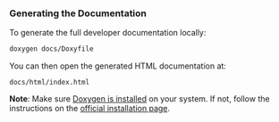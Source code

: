 ### Generating the Documentation

To generate the full developer documentation locally:

```bash
doxygen docs/Doxyfile
```

You can then open the generated HTML documentation at:

```
docs/html/index.html
```

**Note**: Make sure [Doxygen is installed](https://www.doxygen.nl/manual/install.html) on your system. If not, follow the instructions on the [official installation page](https://www.doxygen.nl/manual/install.html).